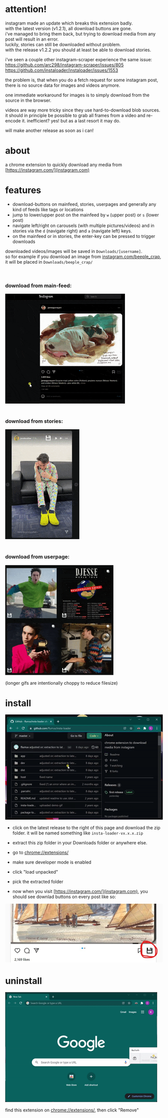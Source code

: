 

# attention!  

instagram made an update which breaks this extension badly.  
with the latest version (v1.2.1), all download buttons are gone.  
i've managed to bring them back, but trying to download media from any post will result in an error.  
luckily, stories can still be downloaded without problem.  
with the release v1.2.2 you should at least be able to download stories.  

i've seen a couple other instagram-scraper experience the same issue:  
https://github.com/arc298/instagram-scraper/issues/805
https://github.com/instaloader/instaloader/issues/1553

the problem is, that when you do a fetch request for some instagram post, there is no source data for images and videos anymore.  

one immediate workaround for images is to simply download from the source in the browser.  

videos are way more tricky since they use hard-to-download blob sources.  
it should in principle be possible to grab all frames from a video and re-encode it. inefficient? yes! but as a last resort it may do.  

will make another release as soon as i can!

# about  

a chrome extension to quickly download any media from [https://instagram.com/](instagram.com)  

# features  

- download-buttons on mainfeed, stories, userpages and generally any kind of feeds like tags or locations  
- jump to lower/upper post on the mainfeed by `w` (upper post) or `s` (lower post)  
- navigate left/right on carousels (with multiple pictures/videos) and in stories via the `d` (navigate right) and `a` (navigate left) keys.  
- on the mainfeed or in stories, the enter-key can be pressed to trigger downloads


downloaded videos/images will be saved in `Downloads/[username]`.  
so for example if you download an image from [instagram.com/beeple_crap](https://www.instagram.com/beeple_crap/), it will be placed in `Downloads/beeple_crap/`


<div style="height: 20px;"></div>

### download from main-feed:  

<img src="./demo/mainfeed-download.gif" style="max-height: 350px;" />

<div style="height: 20px;"></div>

### download from stories:  

<img src="./demo/story-download.gif" style="max-height: 350px;" />

<div style="height: 20px;"></div>

### download from userpage:  

<img src="./demo/userpage-download.gif" style="max-height: 350px;" />

(longer gifs are intentionally choppy to reduce filesize)

# install

<img src="./demo/install.gif" style="max-height: 350px;" />

- click on the latest release to the right of this page and download the zip folder. it will be named something like `insta-loader-vx.x.x.zip`

- extract this zip folder in your Downloads folder or anywhere else.

- go to [chrome://extensions/](chrome://extensions/)

- make sure developer mode is enabled

- click "load unpacked"

- pick the extracted folder
  
- now when you visit [https://instagram.com/](instagram.com), you should see downlad buttons on every post like so:  

![](./demo/download-button-on-main-feed.jpg)

# uninstall

<img src="./demo/uninstall.gif" style="max-height: 350px;" />

find this extension on [chrome://extensions/](chrome://extensions/), then click "Remove"